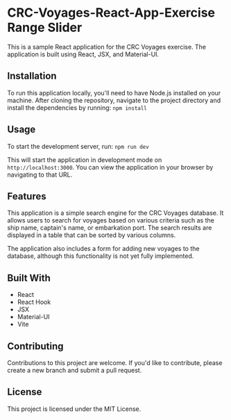 # CRC-Voyages-React-App-Exercise Range Slider
This is a sample React application for the CRC Voyages exercise. The application is built using React, JSX, and Material-UI.

## Installation
To run this application locally, you'll need to have Node.js installed on your machine. After cloning the repository, navigate to the project directory and install the dependencies 
by running: `npm install`

## Usage
To start the development server, run: `npm run dev`


This will start the application in development mode on `http://localhost:3000`. 
You can view the application in your browser by navigating to that URL.



## Features

This application is a simple search engine for the CRC Voyages database. It allows users to search for voyages based on various criteria such as the ship name, captain's name, or embarkation port. The search results are displayed in a table that can be sorted by various columns.

The application also includes a form for adding new voyages to the database, although this functionality is not yet fully implemented.

## Built With
- React 
- React Hook
- JSX
- Material-UI
- Vite


## Contributing

Contributions to this project are welcome. If you'd like to contribute, please create a new branch and submit a pull request.

## License
This project is licensed under the MIT License.